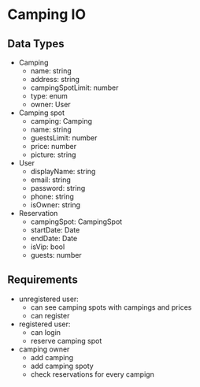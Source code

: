 # Camping IO

## Data Types
- Camping
  - name: string
  - address: string
  - campingSpotLimit: number
  - type: enum
  - owner: User
- Camping spot
  - camping: Camping
  - name: string
  - guestsLimit: number
  - price: number
  - picture: string
- User
  - displayName: string
  - email: string
  - password: string
  - phone: string
  - isOwner: string
- Reservation
  - campingSpot: CampingSpot
  - startDate: Date
  - endDate: Date
  - isVip: bool
  - guests: number

## Requirements
- unregistered user: 
  - can see camping spots with campings and prices 
  - can register
- registered user:
  - can login
  - reserve camping spot
- camping owner
  - add camping
  - add camping spoty
  - check reservations for every campign
